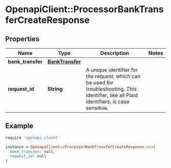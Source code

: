 # OpenapiClient::ProcessorBankTransferCreateResponse

## Properties

| Name | Type | Description | Notes |
| ---- | ---- | ----------- | ----- |
| **bank_transfer** | [**BankTransfer**](BankTransfer.md) |  |  |
| **request_id** | **String** | A unique identifier for the request, which can be used for troubleshooting. This identifier, like all Plaid identifiers, is case sensitive. |  |

## Example

```ruby
require 'openapi_client'

instance = OpenapiClient::ProcessorBankTransferCreateResponse.new(
  bank_transfer: null,
  request_id: null
)
```

